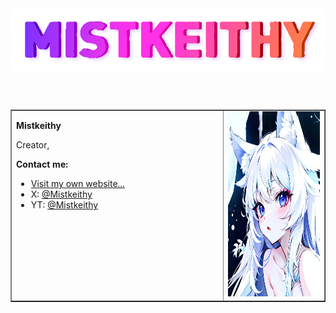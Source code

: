 <header>
  <img src="https://raw.githubusercontent.com/Mistkeithy/Mistkeithy/main/mistkeithy_github1.png" alt="Mistkeithy"/>
</header>
<section>
<table width="100%" border="1">
  <tr>
    <td width="500px" align="left" valign="top">
      <p>
        <strong>Mistkeithy</strong>
      </p>
      <p>Creator, </p>
      <p>
      <strong>
      Contact me:
      </strong>
      </p>
      <ul>
        <li><a href="https://mistkeithy.com">Visit my own website...<br/></a></li>
        <li>X: <a href="https://x.com/Mistkeithy">@Mistkeithy</a></li>
        <li>YT: <a href="https://youtube.com/@Mistkeithy">@Mistkeithy</a></li>
      </ul>
    </td>
    <td width="266px" align="right">
      <img width="246px" height="296px" src="https://github.com/Mistkeithy/Mistkeithy/blob/main/ava1.jpg" alt="Author: Mistkeithy"/>
    </td>
  </tr>
</table>
</section>
